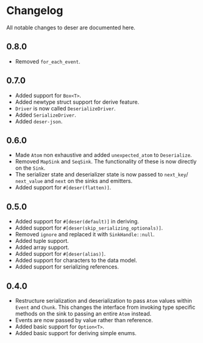 # Changelog

All notable changes to deser are documented here.

## 0.8.0

- Removed `for_each_event`.

## 0.7.0

- Added support for `Box<T>`.
- Added newtype struct support for derive feature.
- `Driver` is now called `DeserializeDriver`.
- Added `SerializeDriver`.
- Added `deser-json`.

## 0.6.0

- Made `Atom` non exhaustive and added `unexpected_atom` to `Deserialize`.
- Removed `MapSink` and `SeqSink`.  The functionality of these is now
  directly on the `Sink`.
- The serializer state and deserializer state is now passed to `next_key`/
  `next_value` and `next` on the sinks and emitters.
- Added support for `#[deser(flatten)]`.

## 0.5.0

- Added support for `#[deser(default)]` in deriving.
- Added support for `#[deser(skip_serializing_optionals)]`.
- Removed `ignore` and replaced it with `SinkHandle::null`.
- Added tuple support.
- Added array support.
- Added support for `#[deser(alias)]`.
- Added support for characters to the data model.
- Added support for serializing references.

## 0.4.0

- Restructure serialization and deserialization to pass `Atom` values
  within `Event` and `Chunk`.  This changes the interface from invoking
  type specific methods on the sink to passing an entire `Atom` instead.
- Events are now passed by value rather than reference.
- Added basic support for `Option<T>`.
- Added basic support for deriving simple enums.
